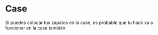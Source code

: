 # Case

Si puedes colocar tus zapatos en la case, es probable que tu hack va a funcionar en la case también
